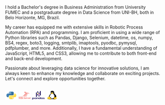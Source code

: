 I hold a Bachelor's degree in Business Administration from University FUMEC and a postgraduate degree in Data Science from UNI-BH, both in Belo Horizonte, MG, Brazil.

My career has equipped me with extensive skills in Robotic Process Automation (RPA) and programming. I am proficient in using a wide range of Python libraries such as Pandas, Django, Selenium, datetime, os, numpy, BS4, regex, boto3, logging, smtplib, imaptools, pyodbc, pymysql, pdfplumber, and more. Additionally, I have a fundamental understanding of JavaScript, HTML5, and CSS3, allowing me to contribute to both front-end and back-end development.

Passionate about leveraging data science for innovative solutions, I am always keen to enhance my knowledge and collaborate on exciting projects. Let's connect and explore opportunities together.

<div style="display: inline_block"><br>
  <img align="center" alt="Joao-Python" height="30" width="40" src="https://raw.githubusercontent.com/devicons/devicon/master/icons/python/python-original.svg">
  <img align="center" alt="Joao-MSSQL" height="30" width="40" src="https://github.com/devicons/devicon/blob/master/icons/microsoftsqlserver/microsoftsqlserver-plain-wordmark.svg">
  <img align="center" alt="Joao-Pandas" height="30" width="40" src="https://github.com/devicons/devicon/blob/master/icons/pandas/pandas-original-wordmark.svg">
  <img align="center" alt="Joao-Linux" height="30" width="40" src="https://github.com/devicons/devicon/blob/master/icons/linux/linux-original.svg">
  
</div>
